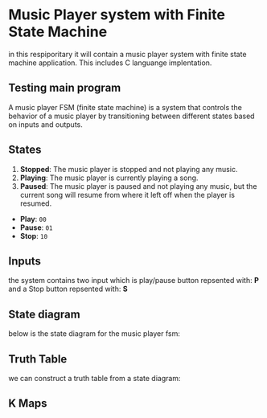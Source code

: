 # Music Player system with Finite State Machine

in this respiporitary it will contain a music player system with finite state machine application. This includes C languange implentation.

## Testing main program

A music player FSM (finite state machine) is a system that controls the behavior of a music player by transitioning between different states based on inputs and outputs.

## States

1.  **Stopped**: The music player is stopped and not playing any music.
2.  **Playing**: The music player is currently playing a song.
3.  **Paused**: The music player is paused and not playing any music, but the current song will resume from where it left off when the player is resumed.

-   **Play**: `00`
-   **Pause**: `01`
-   **Stop**: `10`

## Inputs
the system contains two input which is play/pause button repsented with: **P** 
and a Stop button repsented with: **S**

## State diagram
below is the state diagram for the music player fsm:



## Truth Table
we can construct a truth table from a state diagram:

## K Maps

